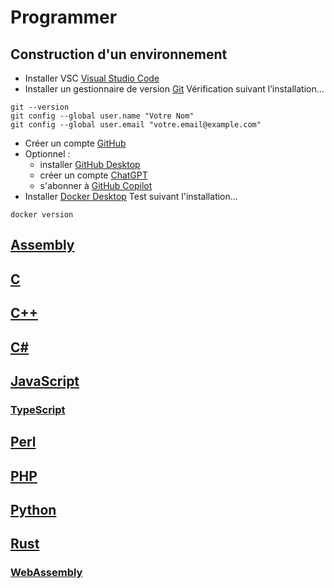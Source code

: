 # Programmer

## Construction d'un environnement

- Installer VSC [Visual Studio Code](https://code.visualstudio.com/download)
- Installer un gestionnaire de version [Git](https://git-scm.com/download) Vérification suivant l’installation…
```
git --version
git config --global user.name "Votre Nom"
git config --global user.email "votre.email@example.com"
```
- Créer un compte [GitHub](https://github.com/)
- Optionnel :
  - installer [GitHub Desktop](https://desktop.github.com/)
  - créer un compte [ChatGPT](https://chat.openai.com/)
  - s'abonner à [GitHub Copilot](https://github.com/features/copilot/plans)
- Installer [Docker Desktop](https://docs.docker.com/desktop/setup/install/mac-install/) Test suivant l'installation...

```
docker version
``` 

## [Assembly](/assembly/)

## [C](/c/)

## [C++](/cpp/)

## [C#](/csharp/)

## [JavaScript](/javascript/)

### [TypeScript](/javascript/typescript/)

## [Perl](/perl/)

## [PHP](/php/)

## [Python](/python/)

## [Rust](/rust/)

### [WebAssembly](/rust/webassembly/)

